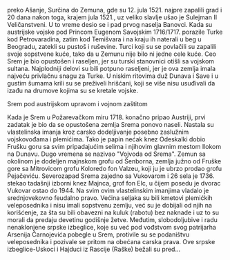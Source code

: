 preko Ašanje, Surčina do Zemuna, gde su 12. jula 1521. najpre zapalili grad i 20 dana nakon toga, krajem jula 1521., uz veliko slavlje ušao je Sulejman II Veličanstveni. U to vreme desio se i pad prvog naselja Banovci. Kada su austrijske vojske pod Princom Eugenom Savojskim 1716/1717. porazile Turke kod Petrovaradina, zatim kod Temišvara i na kraju ih naterali u beg u Beogradu, zatekli su pustoš i ruševine. Turci koji su se povlačili su zapalili svoje sopstvene kuće, tako da u Zemunu nije bilo ni jedne cele kuće. Ceo Srem je bio opustošen i raseljen, jer su turski stanovnici otišli sa vojskom sultana. Najplodniji delovi su bili potpuno raseljeni, jer je ova zemlja imala najveću privlačnu snagu za Turke. U niskim ritovima duž Dunava i Save i u gustim šumama krili su se preživeli hrišćani, koji se više nisu usuđivali da izađu na drumove kojima su se kretale vojske.

Srem pod austrijskom upravom i vojnom zaštitom

Kada je Srem u Požarevačkom miru 1718. konačno pripao Austriji, prvi zadatak je bio da se opustošena zemlja Srema ponovo naseli. Nastala su vlastelinska imanja kroz carsko dodeljivanje posebno zaslužnim vojskovođama i plemićima. Tako je papin nećak knez Odeskalki dobio Frušku goru sa svim pripadajućim selima i njihovim glavnim mestom Ilokom na Dunavu. Dugo vremena se nazivao "Vojvoda od Srema". Zemun sa okolinom je dodeljen majnskom grofu od Šenborna, zemlja južno od Fruške gore sa Mitrovicom grofu Koloredo fon Valzeu, koji ju je ubrzo prodao grofu Pejačeviću. Severozapad Srema zajedno sa Vukovarom i 26 sela je 1736. stekao tadašnji izborni knez Majnca, grof fon Elc, u čijem posedu je dvorac Vukovar ostao do 1944. Na svim ovim vlastelinskim imanjima vladalo je srednjovekovno feudalno pravo. Većina seljaka su bili kmetovi plemićkih veleposednika i nisu imali sopstvenu zemlju, već su je dobijali od njih na korišćenje, za šta su bili obavezni na kuluk (rabotu) bez naknade i uz to su morali da predaju devetinu godišnje žetve. Međutim, slobodoljubive i radu nenaklonjene srpske izbeglice, koje su već pod vođstvom svog patrijarha Arsenija Čarnojevića pobegle u Srem, protivile su se podaništvu veleposednika i pozivale se pritom na obećana carska prava. Ove srpske izbeglice-Uskoci i Hajduci iz Rascije (Raške) bežali su pred...